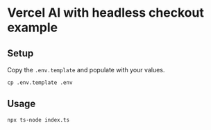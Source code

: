 # Vercel AI with headless checkout example

## Setup

Copy the `.env.template` and populate with your values.

```
cp .env.template .env
```

## Usage

```
npx ts-node index.ts
```
